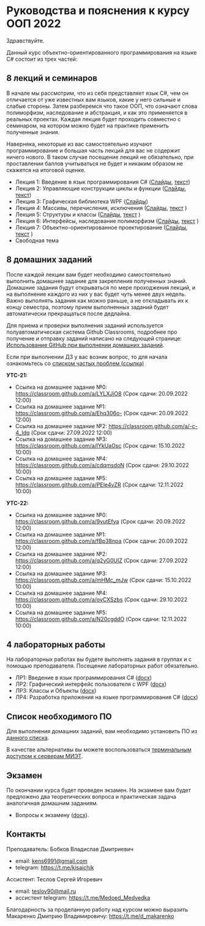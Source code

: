 Руководства и пояснения к курсу ООП 2022
========================================

Здравствуйте.

Данный курс объектно-ориентированного программирования на языке C# состоит из трех частей:

8 лекций и семинаров
--------------------
 В начале мы рассмотрим, что из себя представляет язык C#, чем он отличается от уже известных вам языков, какие у него сильные и слабые стороны. Затем разберемся
 что такое ООП, что означают слова полиморфизм, наследование и абстракция, и как это применяется в реальных проектах.
Каждая лекция будет проходить совместно с семинаром, на котором можно будет на практике применить полученные знания.

Наверняка, некоторые из вас самостоятельно изучают программирование и большая часть лекций для вас не содержит ничего нового. В таком случае посещение лекций не обязательно, при проставлении баллов учитываться не будет и никаким образом не скажется на итоговой оценке.

* Лекция 1: Введение в язык программирования C# ([Слайды](lectures/lecture1.pdf), [текст](lectures/lecture1.docx))
* Лекция 2: Управляющие конструкции циклы и функции ([Слайды](lectures/lecture2.pdf), [текст](lectures/lecture2.docx))
* Лекция 3: Графическая библиотека WPF ([Слайды](lectures/lecture3.pdf))
* Лекция 4: Массивы, перечисления, исключения ([Слайды](lectures/lecture4.pdf), [текст](lectures/lecture4.docx) )
* Лекция 5: Структуры и классы ([Слайды](lectures/lecture5.pdf), [текст](lectures/lecture5.docx) )
* Лекция 6: Интерфейсы, наследование полиморфизм ([Слайды](lectures/lecture6.pdf), [текст](lectures/lecture6.docx) )
* Лекция 7: Объектно-ориентированное проектирование ([Слайды](lectures/lecture7.pdf), [текст](lectures/lecture7.docx) )
* Свободная тема


8 домашних заданий
-------------------------------------
После каждой лекции вам будет необходимо самостоятельно выполнить домашнее задание для закрепления полученных знаний. Домашние задания будут открываться по мере проходжения лекций, и на выполнение каждого из них у вас будет чуть менее двух недель. Важно выполнять задания как можно раньше, а не откладывать их к концу семестра, поэтому прием выполненных заданий будет автоматически прекращаться после дедлайна.

Для приема и проверки выполнения заданий используется полуавтоматическая система Github Classrooms, подробнее про получение и отправку заданий написано на следующей странице:  [Использование GitHub при выполнении домашних заданий](using%20GitHub%20and%20home%20assignments.md).

Если при выполнении ДЗ у вас возник вопрос, то для начала ознакомьтесь со [списком частых проблем (ссылка)](homework_faq.md)

**УТС-21:**

* Ссылка на домашнее задание №0: https://classroom.github.com/a/LYLXJiO8 (Срок сдачи: 20.09.2022 12:00)
* Ссылка на домашнее задание №1: https://classroom.github.com/a/Ehq306o- (Срок сдачи: 20.09.2022 12:00)
* Ссылка на домашнее задание №2: https://classroom.github.com/a/-c-4_Idq (Срок сдачи: 27.09.2022 12:00)
* Ссылка на домашнее задание №3: https://classroom.github.com/a/lYkUaOsc (Срок сдачи: 15.10.2022 10:00)
* Ссылка на домашнее задание №4: https://classroom.github.com/a/cdqmsdoN (Срок сдачи: 29.10.2022 10:00)
* Ссылка на домашнее задание №5: https://classroom.github.com/a/PEle4vZR (Срок сдачи: 12.11.2022 10:00)

**УТС-22:**

* Ссылка на домашнее задание №0: https://classroom.github.com/a/9vutEfya (Срок сдачи: 20.09.2022 12:00)
* Ссылка на домашнее задание №1: https://classroom.github.com/a/fBp38npa (Срок сдачи: 20.09.2022 12:00)
* Ссылка на домашнее задание №2: https://classroom.github.com/a/q2yG0UIZ (Срок сдачи: 27.09.2022 12:00)
* Ссылка на домашнее задание №3: https://classroom.github.com/a/mHMc_mJw (Срок сдачи: 15.10.2022 10:00)
* Ссылка на домашнее задание №4: https://classroom.github.com/a/oyCXSzbs (Срок сдачи: 29.10.2022 10:00)
* Ссылка на домашнее задание №5: https://classroom.github.com/a/N20cgddO (Срок сдачи: 12.11.2022 10:00)

4 лабораторных работы
-------------------

На лабораторных работах вы будете выполнять задания в группах и с помощью преподавателя. Посещение лабораторных работ обязательно.

* ЛР1: Введение в язык программирования C# ([docx](labs/lab1.docx))
* ЛР2: Графический интерфейс пользователя с WPF ([docx](labs/lab2.docx))
* ЛР3: Классы и Объекты ([docx](labs/lab3.docx))
* ЛР4: Разработка приложения на языке программирования С# ([docx](labs/lab4.docx))


Список необходимого ПО
----------------------

Для выполнения домашних заданий, вам необходимо установить ПО из [данного списка](software.md).

В качестве альтернативы вы можете воспользоваться [терминальным доступом к серверам МИЭТ](remote%20desktop.md).


Экзамен
-------
По окончании курса будет проведен экзамен. На экзамене вам будет предложено два теоретических вопроса и практическая задача аналогичная домашним заданиям.

* Вопросы к экзамену ([docx](Вопросы%20к%20экзамену.docx)).


Контакты
--------
Преподаватель: Бобков Владислав Дмитриевич
* email: kens6991@gmail.com
* telegram: https://t.me/kisaichik

Ассистент: Теслов Сергей Игоревич
* email: teslov90@mail.ru 
* ассистент telegram: https://t.me/Medoed_Medvedka 

Благодарность за проделанную работу над курсом можно выразить Макаренко Дмитрию Владимировичу: https://t.me/d_makarenko 
